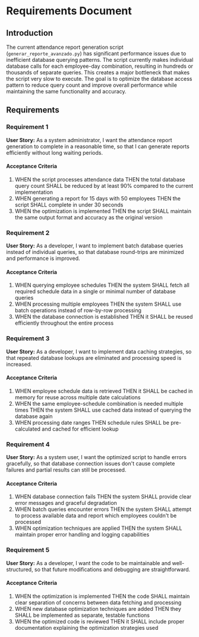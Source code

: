 # Requirements Document

## Introduction

The current attendance report generation script (`generar_reporte_avanzado.py`) has significant performance issues due to inefficient database querying patterns. The script currently makes individual database calls for each employee-day combination, resulting in hundreds or thousands of separate queries. This creates a major bottleneck that makes the script very slow to execute. The goal is to optimize the database access pattern to reduce query count and improve overall performance while maintaining the same functionality and accuracy.

## Requirements

### Requirement 1

**User Story:** As a system administrator, I want the attendance report generation to complete in a reasonable time, so that I can generate reports efficiently without long waiting periods.

#### Acceptance Criteria

1. WHEN the script processes attendance data THEN the total database query count SHALL be reduced by at least 90% compared to the current implementation
2. WHEN generating a report for 15 days with 50 employees THEN the script SHALL complete in under 30 seconds
3. WHEN the optimization is implemented THEN the script SHALL maintain the same output format and accuracy as the original version

### Requirement 2

**User Story:** As a developer, I want to implement batch database queries instead of individual queries, so that database round-trips are minimized and performance is improved.

#### Acceptance Criteria

1. WHEN querying employee schedules THEN the system SHALL fetch all required schedule data in a single or minimal number of database queries
2. WHEN processing multiple employees THEN the system SHALL use batch operations instead of row-by-row processing
3. WHEN the database connection is established THEN it SHALL be reused efficiently throughout the entire process

### Requirement 3

**User Story:** As a developer, I want to implement data caching strategies, so that repeated database lookups are eliminated and processing speed is increased.

#### Acceptance Criteria

1. WHEN employee schedule data is retrieved THEN it SHALL be cached in memory for reuse across multiple date calculations
2. WHEN the same employee-schedule combination is needed multiple times THEN the system SHALL use cached data instead of querying the database again
3. WHEN processing date ranges THEN schedule rules SHALL be pre-calculated and cached for efficient lookup

### Requirement 4

**User Story:** As a system user, I want the optimized script to handle errors gracefully, so that database connection issues don't cause complete failures and partial results can still be processed.

#### Acceptance Criteria

1. WHEN database connection fails THEN the system SHALL provide clear error messages and graceful degradation
2. WHEN batch queries encounter errors THEN the system SHALL attempt to process available data and report which employees couldn't be processed
3. WHEN optimization techniques are applied THEN the system SHALL maintain proper error handling and logging capabilities

### Requirement 5

**User Story:** As a developer, I want the code to be maintainable and well-structured, so that future modifications and debugging are straightforward.

#### Acceptance Criteria

1. WHEN the optimization is implemented THEN the code SHALL maintain clear separation of concerns between data fetching and processing
2. WHEN new database optimization techniques are added THEN they SHALL be implemented as separate, testable functions
3. WHEN the optimized code is reviewed THEN it SHALL include proper documentation explaining the optimization strategies used